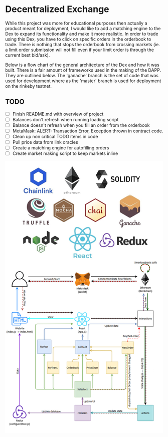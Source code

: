 

# Decentralized Exchange 
  While this project was more for educational purposes then actually a product meant for deployment, I would like to add a matching engine to the
  Dex to expand its functionality and make it more realistic. In order to trade using this Dex, you have to click on specific orders in the orderbook 
  to trade.  There is nothing that stops the orderbook from crossing markets (ie. a limit order submission will not fill even if your limit order is 
  through the current best bid/ask).

  Below is a flow chart of the general architecture of the Dex and how it was built.  There is a fair amount of frameworks used in the making
  of the DAPP.  They are outlined below.  The 'ganache' branch is the set of code that was used for development where as the 'master' branch is
  used for deployment on the rinkeby testnet.  

## TODO
- [ ] Finish README.md with overview of project
- [ ] Balances don't refresh when running loading script
- [ ] Balance doesn't refresh when you fill an order from the orderbook
- [ ] MetaMask: ALERT: Transaction Error, Exception thrown in contract code.
- [ ] Clean up non critical TODO items in code
- [ ] Pull price data from link oracles
- [ ] Create a matching engine for autofilling orders
- [ ] Create market making script to keep markets inline 

![](public/chart.png)
